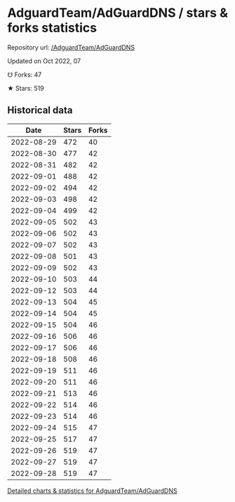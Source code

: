 # AdguardTeam/AdGuardDNS / stars & forks statistics

Repository url: [/AdguardTeam/AdGuardDNS](https://github.com/AdguardTeam/AdGuardDNS)

Updated on Oct 2022, 07

☋ Forks: 47

★ Stars: 519

## Historical data
| Date | Stars | Forks |
|------|-------|-------|
| 2022-08-29 | 472 | 40 | 
| 2022-08-30 | 477 | 42 | 
| 2022-08-31 | 482 | 42 | 
| 2022-09-01 | 488 | 42 | 
| 2022-09-02 | 494 | 42 | 
| 2022-09-03 | 498 | 42 | 
| 2022-09-04 | 499 | 42 | 
| 2022-09-05 | 502 | 43 | 
| 2022-09-06 | 502 | 43 | 
| 2022-09-07 | 502 | 43 | 
| 2022-09-08 | 501 | 43 | 
| 2022-09-09 | 502 | 43 | 
| 2022-09-10 | 503 | 44 | 
| 2022-09-12 | 503 | 44 | 
| 2022-09-13 | 504 | 45 | 
| 2022-09-14 | 504 | 45 | 
| 2022-09-15 | 504 | 46 | 
| 2022-09-16 | 506 | 46 | 
| 2022-09-17 | 506 | 46 | 
| 2022-09-18 | 508 | 46 | 
| 2022-09-19 | 511 | 46 | 
| 2022-09-20 | 511 | 46 | 
| 2022-09-21 | 513 | 46 | 
| 2022-09-22 | 514 | 46 | 
| 2022-09-23 | 514 | 46 | 
| 2022-09-24 | 515 | 47 | 
| 2022-09-25 | 517 | 47 | 
| 2022-09-26 | 519 | 47 | 
| 2022-09-27 | 519 | 47 | 
| 2022-09-28 | 519 | 47 | 


[Detailed charts & statistics for AdguardTeam/AdGuardDNS](https://reviewgithub.com/rep/AdguardTeam/AdGuardDNS)

